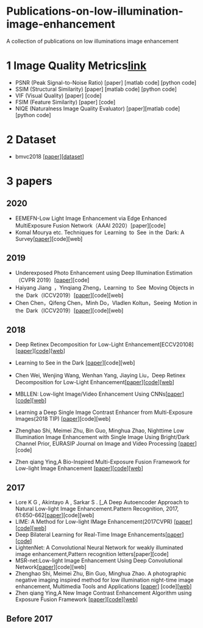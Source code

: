 # Publications-on-low-illumination-image-enhancement
A collection of publications on low illuminations image enhancement
# 1 Image Quality Metrics[link](https://zhuanlan.zhihu.com/p/54539091)
* PSNR (Peak Signal-to-Noise Ratio) [paper] [matlab code] [python code]
* SSIM (Structural Similarity) [paper] [matlab code] [python code]
* VIF (Visual Quality) [paper] [code]
* FSIM (Feature Similarity) [paper] [code]
* NIQE (Naturalness Image Quality Evaluator) [paper][matlab code][python code]
# 2 Dataset
   * bmvc2018 [[paper](https://arxiv.org/abs/1808.04560)][[dataset](https://daooshee.github.io/BMVC2018website/)]
# 3 papers 
## 2020
* EEMEFN-Low Light Image Enhancement via Edge Enhanced MultiExposure Fusion Network（AAAI 2020）[paper][code]
* Komal Mourya etc. Techniques for Learning to See in the Dark: A Survey[[paper](https://ieeexplore.ieee.org/stamp/stamp.jsp?tp=&arnumber=9077884)][code][web]
## 2019
* Underexposed Photo Enhancement using Deep Illumination Estimation （CVPR 2019）[[paper](https://link.zhihu.com/?target=http%3A//jiaya.me/papers/photoenhance_cvpr19.pdf)][code]
* Haiyang Jiang ，Yinqiang Zheng，Learning to See Moving Objects in the Dark（ICCV2019）[[paper](https://ieeexplore.ieee.org/stamp/stamp.jsp?tp=&arnumber=9010274)][code][web]
* Chen Chen，Qifeng Chen，Minh Do，Vladlen Koltun，Seeing Motion in the Dark（ICCV2019）[[paper](https://ieeexplore.ieee.org/stamp/stamp.jsp?tp=&arnumber=9009494)][code][web]

## 2018
* Deep Retinex Decomposition for Low-Light Enhancement[ECCV20108][[paper](https://daooshee.github.io/BMVC2018website/)][[code](https://github.com/weichen582/RetinexNet)][[web](https://daooshee.github.io/BMVC2018website/)]

* Learning to See in the Dark [[paper](https://ieeexplore.ieee.org/stamp/stamp.jsp?tp=&arnumber=8578445)][code][web]
* Chen Wei, Wenjing Wang, Wenhan Yang, Jiaying Liu，Deep Retinex Decomposition for Low-Light Enhancement[[paper](https://arxiv.org/pdf/1808.04560.pdf)][[code](https://github.com/weichen582/RetinexNet)][[web](https://daooshee.github.io/BMVC2018website/)]
* MBLLEN: Low-light Image/Video Enhancement Using CNNs[[paper](http://phi-ai.org/project/MBLLEN/default.htm)][[code](https://github.com/Lvfeifan/MBLLEN)][[web](http://phi-ai.org/project/MBLLEN/default.htm)]
* Learning a Deep Single Image Contrast Enhancer from Multi-Exposure Images(2018 TIP) [[paper](https://ieeexplore.ieee.org/stamp/stamp.jsp?tp=&arnumber=8259342)][code][web]
* Zhenghao Shi, Meimei Zhu, Bin Guo, Minghua Zhao, Nighttime Low Illumination Image Enhancement with Single Image Using Bright/Dark Channel Prior, EURASIP Journal on Image and Video Processing [[paper](https://doi.org/10.1186/s13640-018-0251-4)] [code] 
* Zhen qiang Ying,A Bio-Inspired Multi-Exposure Fusion Framework for Low-light Image Enhancement [[paper](https://baidut.github.io/BIMEF/)][[code](https://github.com/baidut/BIMEF)][[web](https://www.researchgate.net/profile/Zhenqiang_Ying)]

## 2017
* Lore K G , Akintayo A , Sarkar S . [_A Deep Autoencoder Approach to Natural Low-light Image Enhancement.Pattern Recognition, 2017, 61:650-662[[paper](https://www.sciencedirect.com/science/article/pii/S003132031630125X)][code][web]
* LIME: A Method for Low-light IMage Enhancement(2017CVPR) [[paper](https://ieeexplore.ieee.org/stamp/stamp.jsp?tp=&arnumber=7782813)][[code](https://blog.csdn.net/hit1524468/article/details/80140919)][[web](http://cs.tju.edu.cn/orgs/vision/~xguo/LIME.htm)]
* Deep Bilateral Learning for Real-Time Image Enhancements[[paper](https://groups.csail.mit.edu/graphics/hdrnet/data/hdrnet.pdf)][[code]((https://github.com/mgharbi/hdrnet))]
* LightenNet: A Convolutional Neural Network for weakly illuminated image enhancement,Pattern recognition letters[paper][code]
* MSR-net:Low-light Image Enhancement Using Deep Convolutional Network[[paper](https://arxiv.org/abs/1711.02488)][code][web]
* Zhenghao Shi, Meimei Zhu, Bin Guo, Minghua Zhao. A photographic negative imaging inspired method for low illumination night-time image enhancement, Multimedia Tools and Applications [[paper](https://link.springer.com/article/10.1007/s11042-017-4453-z)] [code][[web](http://js.xaut.edu.cn/web/zhshi)]
* Zhen qiang Ying,A New Image Contrast Enhancement Algorithm using Exposure Fusion Framework [[paper](https://github.com/baidut/OpenCE)][[code](https://github.com/baidut/OpenCE)][[web](https://baidut.github.io/OpenCE/caip2017.html)]
## Before 2017
